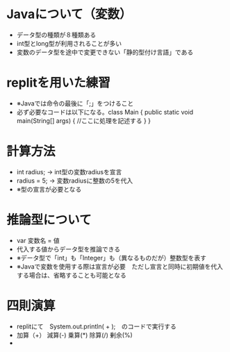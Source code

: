# Javaについて（変数）
- データ型の種類が８種類ある
- int型とlong型が利用されることが多い
- 変数のデータ型を途中で変更できない「静的型付け言語」である

# replitを用いた練習
- ※Javaでは命令の最後に「;」をつけること
- 必ず必要なコードは以下になる。class Main {
  public static void main(String[] args) {
    //ここに処理を記述する
  }
}
# 計算方法
- int radius; → int型の変数radiusを宣言
- radius = 5; → 変数radiusに整数の5を代入
- ※型の宣言が必要となる
# 推論型について
- var 変数名 = 値
- 代入する値からデータ型を推論できる
- ※データ型で「int」も「Integer」も（異なるものだが）整数型を表す
- ※Javaで変数を使用する際は宣言が必要　ただし宣言と同時に初期値を代入する場合は、省略することも可能となる
# 四則演算
- replitにて　System.out.println( + );　のコードで実行する
- 加算（+） 減算(-) 乗算(*) 除算(/) 剰余(%)
- 
